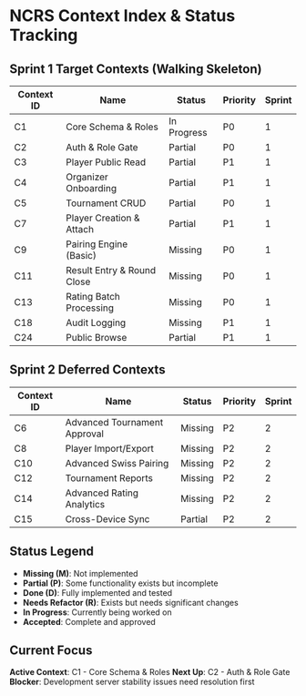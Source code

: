 # NCRS Context Index & Status Tracking

## Sprint 1 Target Contexts (Walking Skeleton)

| Context ID | Name                       | Status      | Priority | Sprint |
| ---------- | -------------------------- | ----------- | -------- | ------ |
| C1         | Core Schema & Roles        | In Progress | P0       | 1      |
| C2         | Auth & Role Gate           | Partial     | P0       | 1      |
| C3         | Player Public Read         | Partial     | P1       | 1      |
| C4         | Organizer Onboarding       | Partial     | P1       | 1      |
| C5         | Tournament CRUD            | Partial     | P0       | 1      |
| C7         | Player Creation & Attach   | Partial     | P1       | 1      |
| C9         | Pairing Engine (Basic)     | Missing     | P0       | 1      |
| C11        | Result Entry & Round Close | Missing     | P0       | 1      |
| C13        | Rating Batch Processing    | Missing     | P0       | 1      |
| C18        | Audit Logging              | Missing     | P1       | 1      |
| C24        | Public Browse              | Partial     | P1       | 1      |

## Sprint 2 Deferred Contexts

| Context ID | Name                         | Status  | Priority | Sprint |
| ---------- | ---------------------------- | ------- | -------- | ------ |
| C6         | Advanced Tournament Approval | Missing | P2       | 2      |
| C8         | Player Import/Export         | Missing | P2       | 2      |
| C10        | Advanced Swiss Pairing       | Missing | P2       | 2      |
| C12        | Tournament Reports           | Missing | P2       | 2      |
| C14        | Advanced Rating Analytics    | Missing | P2       | 2      |
| C15        | Cross-Device Sync            | Partial | P2       | 2      |

## Status Legend

- **Missing (M)**: Not implemented
- **Partial (P)**: Some functionality exists but incomplete
- **Done (D)**: Fully implemented and tested
- **Needs Refactor (R)**: Exists but needs significant changes
- **In Progress**: Currently being worked on
- **Accepted**: Complete and approved

## Current Focus

**Active Context**: C1 - Core Schema & Roles
**Next Up**: C2 - Auth & Role Gate
**Blocker**: Development server stability issues need resolution first
